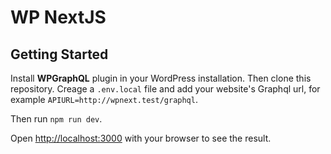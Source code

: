 # WP NextJS

## Getting Started

Install <strong>WPGraphQL</strong> plugin in your WordPress installation. Then clone this repository. Creage a `.env.local` file and add your website's Graphql url, for example `APIURL=http://wpnext.test/graphql`.

Then run `npm run dev`.

Open [http://localhost:3000](http://localhost:3000) with your browser to see the result.
